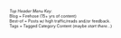<br />

<div style="font-size: 7px;" >
 <i>Top Header Menu Key</i>:<br />
    Blog = Firehose (15+ yrs of content) <br />
    Best-of = Posts w/ high traffic/reads and/or feedback. <br />
    Tags = Tagged Category Content (maybe <i>start there</i>...)
</div>

